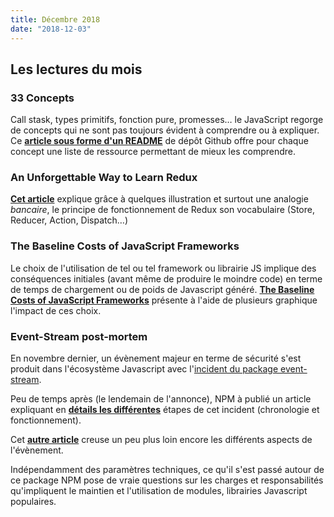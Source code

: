 ```yaml
---
title: Décembre 2018
date: "2018-12-03"
---
```


## Les lectures du mois

### 33 Concepts

Call stask, types primitifs, fonction pure, promesses… le JavaScript regorge de
concepts qui ne sont pas toujours évident à comprendre ou à expliquer. Ce
**[article sous forme d'un README](https://github.com/leonardomso/33-js-concepts)**
de dépôt Github offre pour chaque concept une liste de ressource permettant de
mieux les comprendre.

### An Unforgettable Way to Learn Redux

**[Cet article](https://levelup.gitconnected.com/an-unforgettable-way-to-learn-redux-f36afd38c966)**
explique grâce à quelques illustration et surtout une analogie *bancaire*, le
principe de fonctionnement de Redux son vocabulaire (Store, Reducer, Action,
Dispatch…)

### The Baseline Costs of JavaScript Frameworks

Le choix de l'utilisation de tel ou tel framework ou librairie JS implique des
conséquences initiales (avant même de produire le moindre code) en terme de
temps de chargement ou de poids de Javascript généré. **[The Baseline Costs of
JavaScript Frameworks](https://blog.uncommon.is/the-baseline-costs-of-javascript-frameworks-f768e2865d4a)**
présente à l'aide de plusieurs graphique l'impact de ces choix.

### Event-Stream post-mortem

En novembre dernier, un évènement majeur en terme de sécurité s'est produit
dans l'écosystème Javascript avec
l'[incident du package event-stream](https://www.theregister.co.uk/2018/11/26/npm_repo_bitcoin_stealer/).

Peu de temps après (le lendemain de l'annonce), NPM à publié un article
expliquant en
**[détails les différentes](https://blog.npmjs.org/post/180565383195/details-about-the-event-stream-incident)**
étapes de cet incident (chronologie et fonctionnement).

Cet **[autre article](https://schneid.io/blog/event-stream-vulnerability-explained/)**
creuse un peu plus loin encore les différents aspects de l'évènement.

Indépendamment des paramètres techniques, ce qu'il s'est passé autour de ce
package NPM pose de vraie questions sur les charges et responsabilités
qu'impliquent le maintien et l'utilisation de modules, librairies Javascript
populaires.
